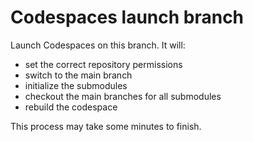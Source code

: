 # Codespaces launch branch

Launch Codespaces on this branch.
It will:
- set the correct repository permissions
- switch to the main branch
- initialize the submodules
- checkout the main branches for all submodules
- rebuild the codespace

This process may take some minutes to finish.
